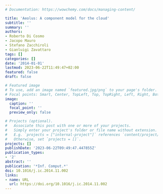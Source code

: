 ```yaml
---
# Documentation: https://wowchemy.com/docs/managing-content/

title: 'Aeolus: A component model for the cloud'
subtitle: ''
summary: ''
authors:
- Roberto Di Cosmo
- Jacopo Mauro
- Stefano Zacchiroli
- Gianluigi Zavattaro
tags: []
categories: []
date: '2014-01-01'
lastmod: 2023-06-22T11:49:47+02:00
featured: false
draft: false

# Featured image
# To use, add an image named `featured.jpg/png` to your page's folder.
# Focal points: Smart, Center, TopLeft, Top, TopRight, Left, Right, BottomLeft, Bottom, BottomRight.
image:
  caption: ''
  focal_point: ''
  preview_only: false

# Projects (optional).
#   Associate this post with one or more of your projects.
#   Simply enter your project's folder or file name without extension.
#   E.g. `projects = ["internal-project"]` references `content/project/deep-learning/index.md`.
#   Otherwise, set `projects = []`.
projects: []
publishDate: '2023-06-22T09:49:47.447855Z'
publication_types:
- '2'
abstract: ''
publication: '*Inf. Comput.*'
doi: 10.1016/j.ic.2014.11.002
links:
- name: URL
  url: https://doi.org/10.1016/j.ic.2014.11.002
---
```

